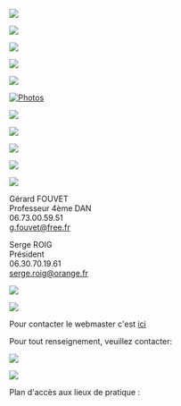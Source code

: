  

[](../index.html)[![](HTML%20import/Attachments/bouton-historique%201.jpg)](../Historique/historique.html)

![](HTML%20import/Attachments/image-aiki%201.gif)

![](../Index/barre-bleu.gif)

[](../Horaires/horaire.html)[![](HTML%20import/Attachments/bouton-horaire%201.jpg)](../Horaires/horaire.html)

[![](HTML%20import/Attachments/bouton-stages%201.jpg)](../Stages/stages.html)

[![Photos](HTML%20import/Attachments/bouton-photos%201.jpg)](../Photos/photos.html)

[![](HTML%20import/Attachments/bouton-liens%201.jpg)](../Liens/liens.html)

[](../index.html)[![](HTML%20import/Attachments/bouton-acceuil%201.jpg)](../index.html)

[![](HTML%20import/Attachments/bouton-aikido--pour-qui%201.jpg)](../Aikidopourqui/aikidopourqui.html)

![](HTML%20import/Attachments/bouton-contacts%201.jpg)

![](../Index/barre-rouge.gif)

Gérard FOUVET   
Professeur 4ème DAN  
06.73.00.59.51  
[g.fouvet@free.fr](mailto:g.fouvet@free.fr) 

Serge ROIG  
Président  
06.30.70.19.61  
[serge.roig@orange.fr](mailto:serge.roig@orange.fr)

![](HTML%20import/Attachments/maitre.gif)

![](HTML%20import/Attachments/spirale.gif)

Pour contacter le webmaster c'est [ici](olivier.behrendt@laposte.net)

Pour tout renseignement, veuillez contacter:

![](HTML%20import/Attachments/plan.gif)

![](HTML%20import/Attachments/sallechayla.gif)

Plan d'accès aux lieux de pratique :